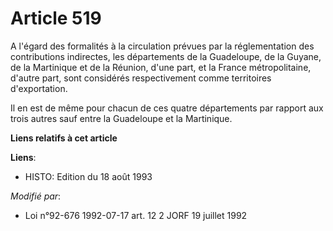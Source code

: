 # Article 519

A l'égard des formalités à la circulation prévues par la réglementation des contributions indirectes, les départements de la
Guadeloupe, de la Guyane, de la Martinique et de la Réunion, d'une part, et la France métropolitaine, d'autre part, sont
considérés respectivement comme territoires d'exportation.

Il en est de même pour chacun de ces quatre départements par rapport aux trois autres sauf entre la Guadeloupe et la
Martinique.

**Liens relatifs à cet article**

**Liens**:

  - HISTO: Edition du 18 août 1993

_Modifié par_:

  - Loi n°92-676 1992-07-17 art. 12 2 JORF 19 juillet 1992
